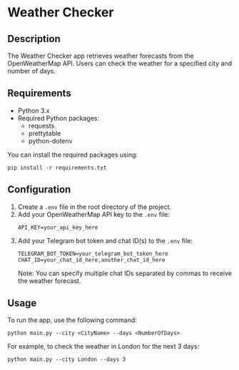 # Weather Checker

## Description
The Weather Checker app retrieves weather forecasts from the OpenWeatherMap API. Users can check the weather for a specified city and number of days.

## Requirements
- Python 3.x
- Required Python packages:
  - requests
  - prettytable
  - python-dotenv

You can install the required packages using:
```
pip install -r requirements.txt
```

## Configuration
1. Create a `.env` file in the root directory of the project.
2. Add your OpenWeatherMap API key to the `.env` file:
   ```
   API_KEY=your_api_key_here
   ```
3. Add your Telegram bot token and chat ID(s) to the `.env` file:
   ```
   TELEGRAM_BOT_TOKEN=your_telegram_bot_token_here
   CHAT_ID=your_chat_id_here,another_chat_id_here
   ```
   Note: You can specify multiple chat IDs separated by commas to receive the weather forecast.

## Usage
To run the app, use the following command:
```
python main.py --city <CityName> --days <NumberOfDays>
```
For example, to check the weather in London for the next 3 days:
```
python main.py --city London --days 3

